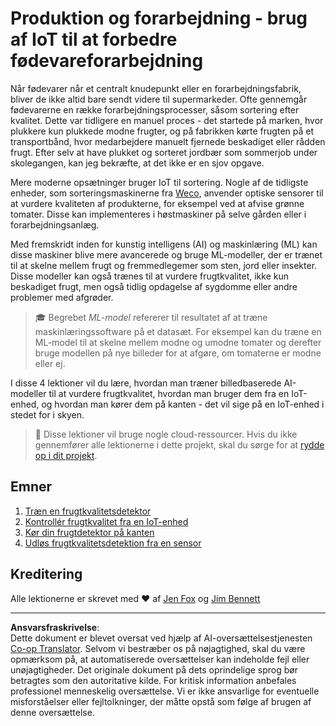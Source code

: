 <!--
CO_OP_TRANSLATOR_METADATA:
{
  "original_hash": "3764e089adf2d5801272bc0895f8498b",
  "translation_date": "2025-08-27T20:24:08+00:00",
  "source_file": "4-manufacturing/README.md",
  "language_code": "da"
}
-->
# Produktion og forarbejdning - brug af IoT til at forbedre fødevareforarbejdning

Når fødevarer når et centralt knudepunkt eller en forarbejdningsfabrik, bliver de ikke altid bare sendt videre til supermarkeder. Ofte gennemgår fødevarerne en række forarbejdningsprocesser, såsom sortering efter kvalitet. Dette var tidligere en manuel proces - det startede på marken, hvor plukkere kun plukkede modne frugter, og på fabrikken kørte frugten på et transportbånd, hvor medarbejdere manuelt fjernede beskadiget eller rådden frugt. Efter selv at have plukket og sorteret jordbær som sommerjob under skolegangen, kan jeg bekræfte, at det ikke er en sjov opgave.

Mere moderne opsætninger bruger IoT til sortering. Nogle af de tidligste enheder, som sorteringsmaskinerne fra [Weco](https://wecotek.com), anvender optiske sensorer til at vurdere kvaliteten af produkterne, for eksempel ved at afvise grønne tomater. Disse kan implementeres i høstmaskiner på selve gården eller i forarbejdningsanlæg.

Med fremskridt inden for kunstig intelligens (AI) og maskinlæring (ML) kan disse maskiner blive mere avancerede og bruge ML-modeller, der er trænet til at skelne mellem frugt og fremmedlegemer som sten, jord eller insekter. Disse modeller kan også trænes til at vurdere frugtkvalitet, ikke kun beskadiget frugt, men også tidlig opdagelse af sygdomme eller andre problemer med afgrøder.

> 🎓 Begrebet *ML-model* refererer til resultatet af at træne maskinlæringssoftware på et datasæt. For eksempel kan du træne en ML-model til at skelne mellem modne og umodne tomater og derefter bruge modellen på nye billeder for at afgøre, om tomaterne er modne eller ej.

I disse 4 lektioner vil du lære, hvordan man træner billedbaserede AI-modeller til at vurdere frugtkvalitet, hvordan man bruger dem fra en IoT-enhed, og hvordan man kører dem på kanten - det vil sige på en IoT-enhed i stedet for i skyen.

> 💁 Disse lektioner vil bruge nogle cloud-ressourcer. Hvis du ikke gennemfører alle lektionerne i dette projekt, skal du sørge for at [rydde op i dit projekt](../clean-up.md).

## Emner

1. [Træn en frugtkvalitetsdetektor](./lessons/1-train-fruit-detector/README.md)
1. [Kontrollér frugtkvalitet fra en IoT-enhed](./lessons/2-check-fruit-from-device/README.md)
1. [Kør din frugtdetektor på kanten](./lessons/3-run-fruit-detector-edge/README.md)
1. [Udløs frugtkvalitetsdetektion fra en sensor](./lessons/4-trigger-fruit-detector/README.md)

## Kreditering

Alle lektionerne er skrevet med ♥️ af [Jen Fox](https://github.com/jenfoxbot) og [Jim Bennett](https://GitHub.com/JimBobBennett)

---

**Ansvarsfraskrivelse**:  
Dette dokument er blevet oversat ved hjælp af AI-oversættelsestjenesten [Co-op Translator](https://github.com/Azure/co-op-translator). Selvom vi bestræber os på nøjagtighed, skal du være opmærksom på, at automatiserede oversættelser kan indeholde fejl eller unøjagtigheder. Det originale dokument på dets oprindelige sprog bør betragtes som den autoritative kilde. For kritisk information anbefales professionel menneskelig oversættelse. Vi er ikke ansvarlige for eventuelle misforståelser eller fejltolkninger, der måtte opstå som følge af brugen af denne oversættelse.